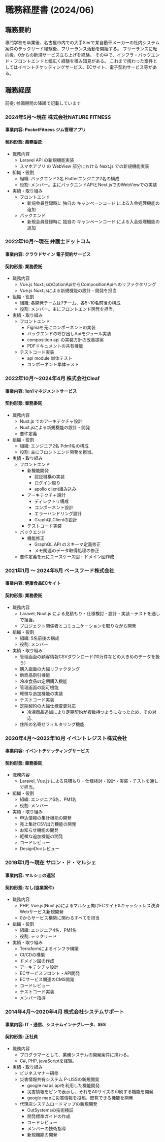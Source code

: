 # 職務経歴書 (2024/06)

## 職務要約
専門学校を卒業後、名古屋市内での大手Sierで某自動車メーカーの社内システム案件のテックリード経験後、フリーランス活動を開始する。
フリーランスに転向後、0からの新規サービス立ち上げを経験。
その中で、インフラ・バックエンド・フロントエンドと幅広く経験を積み知見がある。
これまで携わった案件としてはイベントチケッティングサービス、ECサイト、電子契約サービス等がある。

## 職務経歴
前提: 参画期間の降順で記載しています

### 2024年5月～現在 株式会社NATURE FITNESS
#### 事業内容: PocketFitness ジム管理アプリ
#### 契約形態: 業務委託
- 職務内容
  - Laravel API の新規機能実装
  - スマホアプリ の WebView 部分における Next.js での新規機能実装 
- 組織・役割
  - 組織: バックエンド2名 Flutterエンジニア2名の構成
  - 役割: メンバー。主にバックエンドAPIとNext.jsでのWebViewでの実装
- 実績・取り組み
  - フロントエンド
    - 新規会員登録時に 独自の キャンペーンコード による入会処理機能の追加
  - バックエンド
    - 新規会員登録時に 独自の キャンペーンコード による入会処理機能の追加

### 2022年10月～現在 弁護士ドットコム
#### 事業内容: クラウドサイン 電子契約サービス
#### 契約形態: 業務委託
- 職務内容
  - Vue.js Nuxt.jsのOptionApiからCompositionApiへのリファクタリング
  - Vue.js Nuxt.jsによる新規機能の設計・開発を担当
- 組織・役割
  - 組織: 各開発チームは7チーム、各5~10名前後の構成
  - 役割: メンバー。主にフロントエンド開発を担当。
- 実績・取り組み
  - フロントエンド
    - Figmaを元にコンポーネントの実装
    - バックエンドの呼び出しApiモジュール実装
    - composition api の実装方針の改善提案
    - PDFドキュメントの共有機能
  - テストコード実装
    - api module 単体テスト
    - コンポーネント単体テスト

### 2022年10月～2024年4月 株式会社Cleaf
#### 事業内容: 1on1マネジメントサービス
#### 契約形態: 業務委託
- 職務内容
  - Nuxt.js でのアーキテクチャ設計
  - Nuxt.jsによる新規機能の設計・開発
  - 要件定義
- 組織・役割
  - 組織: エンジニア2名 Pdm1名の構成
  - 役割: 主にフロントエンド開発を担当。
- 実績・取り組み
  - フロントエンド
    - 新機能開発
      - 認証機構の実装
      - ログイン周り
      - apollo client組み込み
    - アーキテクチャ設計
      - ディレクトリ構成
      - コンポーネント設計
      - エラーハンドリング設計
      - GraphQLClientの設計
    - テストコード実装
  - バックエンド
    - 機能修正
      - GraphQL API のスキーマ定義修正
      - メモ関連のデータ取得処理の修正
  - 要件定義を元にユースケース図・ドメイン図作成

### 2021年1月 ～ 2024年5月 ベースフード株式会社
#### 事業内容: 健康食品ECサイト
#### 契約形態: 業務委託
- 職務内容
  - Laravel, Nuxt.js による見積もり・仕様検討・設計・実装・テストを通しで担当。
  - プロジェクト関係者とコミュニケーションを取りながら開発
- 組織・役割
  - 組織: 5名前後の構成
  - 役割: メンバー
- 実績・取り組み
  - 管理画面の顧客情報CSVダウンロード(10万件などの大きめのデータを扱う)
  - 購入画面の大幅リファクタング
  - 新商品割引機能
  - 冷凍食品の定期購入機能
  - 管理画面の認可機能
  - 軽微な追加機能の実装
  - テストコード実装
  - 定期契約の大幅仕様変更対応
    - 冷凍商品追加により定期契約が複数持つようになったため、その対応
  - 住所の名寄せフィルタリング機能

### 2020年4月～2022年10月 イベントレジスト株式会社
#### 事業内容: イベントチケッティングサービス
#### 契約形態: 業務委託
- 職務内容
  - Laravel, Vue.js による見積もり・仕様検討・設計・実装・テストを通しで担当。
- 組織・役割
  - 組織: エンジニア6名、PM1名
  - 役割: メンバー
- 実績・取り組み
  - 申込情報の集計機能の開発
  - 売上集計CSV出力機能の開発
  - お知らせ機能の開発
  - 軽微な追加機能の開発
  - コードレビュー
  - DesignDocレビュー

### 2019年1月～現在 サロン・ド・マルシェ
#### 事業内容: マルシェの運営
#### 契約形態: なし(協業案件)
- 職務内容
  - PHP, Vue.js(Nuxt.js)によるマルシェ向けECサイト&キャッシュレス決済Webサービス新規開発
  - 0からサービス構築に関わるすべてを担当
- 組織・役割
  - 組織: エンジニア4名、PM1名
  - 役割: テックリード
- 実績・取り組み
  - Terraformによるインフラ構築
  - CI/CDの構築
  - ドメイン図の作成
  - アーキテクチャ設計
  - ECサービスフロント・API開発
  - ECサービス関連のCMS開発
  - コードレビュー
  - テストコード実装
  - メンバー指導

### 2014年4月～2020年4月 株式会社システムサポート
#### 事業内容: IT・通信、システムインテグレータ、SES
#### 契約形態: 正社員
- 職務内容
  - プログラマーとして、業務システムの開発案件に携わる。
  - C#, PHP, javaScriptを経験。
- 実績・取り組み
  - ビジネスマナー研修
  - 災害情報共有システム P-LISSの新規開発
    - google maps apiを利用した機能開発
    - 災害情報をピンで表示し、それをA0サイズの印刷する機能を開発
    - google mapに災害情報を投稿、閲覧できる機能を開発
  - 代理店システムロードマップの新規開発
    - OutSystemsの技術検証
    - 開発標準ガイドの作成
    - コードレビュー
    - メンバーの技術指導
    - 新規機能の開発
